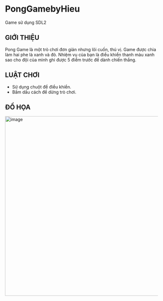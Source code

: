 # PongGamebyHieu
Game sử dụng SDL2

## GIỚI THIỆU
  Pong Game là một trò chơi đơn giản nhưng lôi cuốn, thú vị. Game được chia làm hai phe là xanh và đỏ. Nhiệm vụ của bạn là điều khiển thanh màu xanh sao cho đội của mình ghi được 5 điểm trước để dành chiến thắng.
  
## LUẬT CHƠI
- Sử dụng chuột để điểu khiển.
- Bấm dấu cách để dừng trò chơi.

## ĐỒ HỌA
<img width="591" alt="image" src="https://user-images.githubusercontent.com/124886650/234617719-41facb05-cc39-4f9c-8344-8cf7b9ece232.png">
